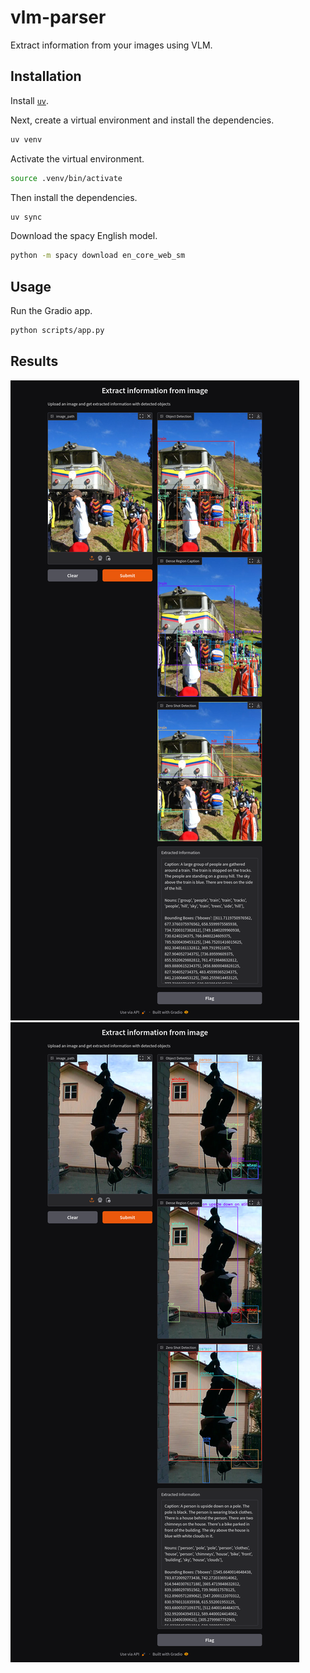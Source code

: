 # vlm-parser
Extract information from your images using VLM.

## Installation
Install [`uv`](https://docs.astral.sh/uv/).

Next, create a virtual environment and install the dependencies.

```bash
uv venv
```

Activate the virtual environment.

```bash
source .venv/bin/activate
```

Then install the dependencies.

```bash
uv sync
```

Download the spacy English model.

```bash
python -m spacy download en_core_web_sm
```

## Usage
Run the Gradio app.

```bash
python scripts/app.py
```


## Results

![Results](./assets/result.png)
![Results](./assets/result_1.png)
